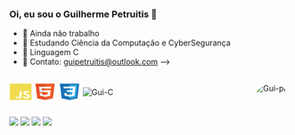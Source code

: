 ### Oi, eu sou o Guilherme Petruitis 👋

- 🔭 Ainda não trabalho
- 🌱 Estudando Ciência da Computação e CyberSegurança
- 👯 Linguagem C
- 📧 Contato: guipetruitis@outlook.com
-->

<div style="display: inline_block"><br>
  <img align="center" alt="Gui-Js" height="30" width="40" src="https://raw.githubusercontent.com/devicons/devicon/master/icons/javascript/javascript-plain.svg">
  <img align="center" alt="Gui-HTML" height="30" width="40" src="https://raw.githubusercontent.com/devicons/devicon/master/icons/html5/html5-original.svg">
  <img align="center" alt="Gui-CSS" height="30" width="40" src="https://raw.githubusercontent.com/devicons/devicon/master/icons/css3/css3-original.svg">
  <img align="center" alt="Gui-C" height="30" width="40" src="[https://cdn.jsdelivr.net/gh/devicons/devicon@v2.15.1/devicon.min.cs](https://cdn.jsdelivr.net/gh/devicons/devicon/icons/adonisjs/adonisjs-original.svg)s">
  <img align="right" alt="Gui-pic" height="150" style="border-radius:50px;" src="https://user-images.githubusercontent.com/124215537/228931332-9e0a6002-57f3-4eff-ab09-75843e8cbe92.png">
  
</div>
  
  ##
 
<div> 
  <a href="https://instagram.com/guipetruitis" target="_blank"><img src="https://img.shields.io/badge/-Instagram-%23E4405F?style=for-the-badge&logo=instagram&logoColor=white" target="_blank"></a>
 	<a href="https://www.twitch.tv/maverickgui" target="_blank"><img src="https://img.shields.io/badge/Twitch-9146FF?style=for-the-badge&logo=twitch&logoColor=white" target="_blank"></a>
  <a href = "mailto:guilhermepetruitis44@gmail.com"><img src="https://img.shields.io/badge/-Gmail-%23333?style=for-the-badge&logo=gmail&logoColor=white" target="_blank"></a>
  <a href="https://www.linkedin.com/in/guipetruitis" target="_blank"><img src="https://img.shields.io/badge/-LinkedIn-%230077B5?style=for-the-badge&logo=linkedin&logoColor=white" target="_blank"></a> 
  
</div>
